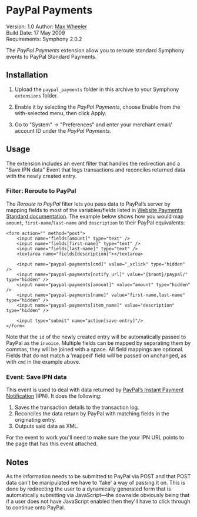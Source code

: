 # PayPal Payments #
 
Version: 1.0
Author: [Max Wheeler](http://makenosound.com)  
Build Date: 17 May 2009  
Requirements: Symphony 2.0.2

The *PayPal Payments* extension allow you to reroute standard Symphony events
to PayPal Standard Payments.

## Installation ##
 
1. Upload the `paypal_payments` folder in this archive to your Symphony
	 `extensions` folder.
 
2. Enable it by selecting the *PayPal Payments*, choose Enable from the
	 with-selected menu, then click Apply.
 
3. Go to "System" -> "Preferences" and enter your merchant email/ account ID
	 under the *PayPal Payments*.

## Usage ##

The extension includes an event filter that handles the redirection
and a "Save IPN data" Event that logs transactions and reconciles returned
data with the newly created entry.

### Filter: Reroute to PayPal ###

The *Reroute to PayPal* filter lets you pass data to PayPal’s server by mapping fields to most of the variables/fields listed in [Website Payments Standard documentation][1]. The example below shows how you would map `amount`, `first-name`/`last-name` and `description` to their PayPal equivalents:

	<form action="" method="post">
		<input name="fields[amount]" type="text" />
		<input name="fields[first-name]" type="text" />
		<input name="fields[last-name]" type="text" />
		<textarea name="fields[description]"></textarea>

		<input name="paypal-payments[cmd]" value="_xclick" type="hidden" />
		<input name="paypal-payments[notify_url]" value="{$root}/paypal/" type="hidden" />
		<input name="paypal-payments[amount]" value="amount" type="hidden" />
		<input name="paypal-payments[name]" value="first-name,last-name" type="hidden" />
		<input name="paypal-payments[item_name]" value="description" type="hidden" />
	
		<input type="submit" name="action[save-entry]"/>
	</form>

Note that the `id` of the newly created entry will be automatically passed to PayPal as the `invoice`. Multiple fields can be mapped by separating them by commas, they will be joined with a space. All field mappings are optional. Fields that do not match a 'mapped' field will be passed on unchanged, as with `cmd` in the example above.

### Event: Save IPN data ###

This event is used to deal with data returned by [PayPal’s Instant Payment Notification][2] (IPN). It does the following:</p>

1. Saves the transaction details to the transaction log.
2. Reconciles the data return by PayPal with matching fields in the originating entry.
3. Outputs said data as XML.

For the event to work you'll need to make sure the your IPN URL points to the page that has this event attached.

## Notes ##

As the information needs to be submitted to PayPal via POST and that POST data can't be manipulated we have to 'fake' a way of passing it on. This is done by redirecting the user to a dynamically generated form that is automatically submitting via JavaScript—the downside obviously being that if a user does not have JavaScript enabled then they'll have to click through to continue onto PayPal.

[1]: https://cms.paypal.com/us/cgi-bin/?cmd=_render-content&content_ID=developer/e_howto_html_Appx_websitestandard_htmlvariables
[2]: https://cms.paypal.com/cms_content/US/en_US/files/developer/IPNGuide.pdf